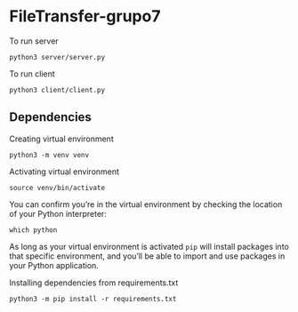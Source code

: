 # FileTransfer-grupo7

To run server

    python3 server/server.py

To run client 

    python3 client/client.py

## Dependencies

Creating virtual environment

    python3 -m venv venv

Activating virtual environment

    source venv/bin/activate

You can confirm you’re in the virtual environment by checking the location of your Python interpreter:

    which python

As long as your virtual environment is activated `pip` will install packages into that specific environment, and you’ll be able
to import and use packages in your Python application.

Installing dependencies from requirements.txt
    
    python3 -m pip install -r requirements.txt

